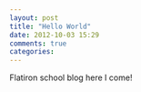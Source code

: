 ```yaml
---
layout: post
title: "Hello World"
date: 2012-10-03 15:29
comments: true
categories: 
---
```


Flatiron school blog here I come! 